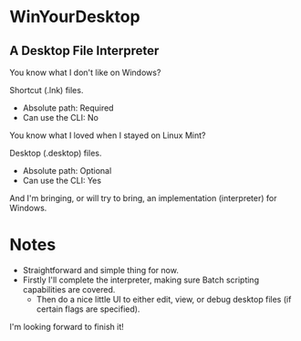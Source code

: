 # WinYourDesktop
## A Desktop File Interpreter

You know what I don't like on Windows?

Shortcut (.lnk) files.

- Absolute path: Required
- Can use the CLI: No

You know what I loved when I stayed on Linux Mint?

Desktop (.desktop) files.

- Absolute path: Optional
- Can use the CLI: Yes

And I'm bringing, or will try to bring, an implementation (interpreter) for Windows.

# Notes

- Straightforward and simple thing for now.
- Firstly I'll complete the interpreter, making sure Batch scripting capabilities are covered.
  - Then do a nice little UI to either edit, view, or debug desktop files (if certain flags are specified).

I'm looking forward to finish it!